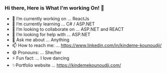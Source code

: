 ### Hi there, Here is What I'm working On! 👋

<!--
**kindeme/kindeme** is a ✨ _special_ ✨ repository because its `README.md` (this file) appears on your GitHub profile.

Here are some ideas to get you started:
-->
- 🔭 I’m currently working on ... ReactJs
- 🌱 I’m currently learning ... C# / ASP.NET
- 👯 I’m looking to collaborate on ... ASP.NET and REACT
- 🤔 I’m looking for help with ... ASP.NET 
- 💬 Ask me about ... Anything
- 📫 How to reach me: ... https://www.linkedin.com/in/kindeme-kounoudji/                          
- 😄 Pronouns: ... She/her
- ⚡ Fun fact: ... I love dancing
- ✨Portfolio website ... https://kindemekounoudji.com/

